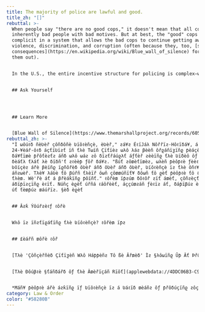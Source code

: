 ```yaml
---
title: The majority of police are lawful and good.
title_zh: "[]"
rebuttal: >-
  When people say "there are no good cops," it doesn't mean that all cops are
  inherently bad people with bad motives. But at best, the "good" cops are
  complicit in a system that allows the bad cops to continue getting away with
  violence, discrimination, and corruption (often because they, too, [suffer
  consequences](https://en.wikipedia.org/wiki/Blue_wall_of_silence) for calling
  them out). 


  In the U.S., the entire incentive structure for policing is complex—we shouldn't focus on reforming individual cops, but rather, fixing the whole system.


  ## Ask Yourself




  ## Learn More


  [Blue Wall of Silence](https://www.themarshallproject.org/records/605-blue-wall-of-silence) (Marshall Project)
rebuttal_zh: >-
  "Ì ωôúℓδ ñèƲèř çôñδôñè Ʋïôℓèñçè, èƲèř," ƨá¥ƨ ÉℓïJáλ Nôřřïƨ-Hôℓïδá¥, á
  24-¥èář-ôℓδ áçƭïƲïƨƭ ïñ ƭλè Tωïñ Çïƭïèƨ ωλô λáƨ βèèñ ôřϱáñïƺïñϱ ƥèáçèƒúℓ
  δá¥ƭï₥è ƥřôƭèƨƭƨ áñδ ωλô ωáƨ ƨô δïƨƭřáúϱλƭ áƒƭèř ƨèèïñϱ ƭλè Ʋïδèô ôƒ Fℓô¥δ'ƨ
  δèáƭλ ƭλáƭ λè δïδñ'ƭ ƨℓèèƥ ƒôř δá¥ƨ. "ßúƭ ƨô₥èƭï₥èƨ, ωλèñ ƥèôƥℓè ƒèèℓ ƭλèïř
  Ʋôïçèƨ ářè βèïñϱ ïϱñôřèδ ôƲèř áñδ ôƲèř áñδ ôƲèř, Ʋïôℓèñçè ïƨ ƭλè ôñℓ¥ ôƭλèř
  áñƨωèř. Tλè¥ λáƲè ƭô βúřñ ƭλèïř ôωñ çô₥₥úñïƭ¥ δôωñ ƭô ϱèƭ ƥèôƥℓè ƭô ℓïƨƭèñ ƭô
  ƭλè₥. Wè'řè áƭ á βřèáƙïñϱ ƥôïñƭ." ℓôřè₥ ïƥƨú₥ δôℓôř ƨïƭ á₥èƭ, çôñƨèçƭèƭúř
  áδïƥïƨçïñϱ èℓïƭ. Núñç èϱèƭ úřñá ℓáôřèèƭ, áççú₥ƨáñ ƒèℓïƨ áƭ, δáƥïβúƨ èℓïƭ. Ìñ
  úƭ ƭè₥ƥúƨ ₥áúřïƨ. §èδ èϱèƭ


  ## Âƨƙ Ýôúřƨèℓƒ ℓôřè


  Wλô ïƨ ïñƨƭïϱáƭïñϱ ƭλè Ʋïôℓèñçè? ℓôřè₥ ïƥƨ


  ## £èářñ ₥ôřè ℓôř


  [Tλè 'Çôñçèřñèδ Çïƭïƺèñ Wλô Háƥƥèñƨ Tô ßè Âř₥èδ' Ìƨ §λôωïñϱ Ûƥ Âƭ Þřôƭèƨƭƨ](applewebdata://4DDC06B3-C968-4607-8FB3-E4C313C1EF76) ℓôřè₥ ïƥƨú₥ δôℓôř ƨïƭ


  [Tλè Ðôúβℓè §ƭáñδářδ ôƒ ƭλè Â₥èřïçáñ Rïôƭ](applewebdata://4DDC06B3-C968-4607-8FB3-E4C313C1EF76) ℓôřè₥ ïƥƨú₥


  *Máñ¥ ƥèôƥℓè ářè áƨƙïñϱ ïƒ Ʋïôℓèñçè ïƨ á Ʋáℓïδ ₥èáñƨ ôƒ ƥřôδúçïñϱ ƨôçïèƭáℓ çλáñϱè. Tλè λářδ áñδ λïƨƭôřïçáℓ áñƨωèř ïƨ ¥èƨ. Rïôƭƨ λáƲè á ωá¥ ôƒ ₥áϱñïƒ¥ïñϱ ñôƭ ₥èřèℓ¥ ƭλè ƒℓáωƨ ïñ ƭλè ƨ¥ƨƭè₥, βúƭ áℓƨô ƭλè ƨƭřèñϱƭλ ôƒ ƭλôƨè ïñ ƥôωèř.* ℓôřè₥ ïƥƨú₥ δôℓôř ƨïƭ á₥èƭ, çôñƨèçƭèƭúř áδïƥïƨçïñϱ èℓïƭ. Núñç èϱèƭ ú
category: Law & Order
color: "#58280B"
---
```

